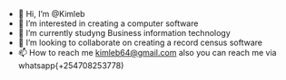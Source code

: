 - 👋 Hi, I’m @Kimleb
- 👀 I’m interested in creating a computer software 
- 🌱 I’m currently studyng  Business information technology 
- 💞️ I’m looking to collaborate on creating a record census software 
- 📫 How to reach me kimleb64@gmail.com also you can reach me via whatsapp{+254708253778)


<!---
Kimleb/Kimleb is a ✨ special ✨ repository because its `README.md` (this file) appears on your GitHub profile.
You can click the Preview link to take a look at your changes.
--->


